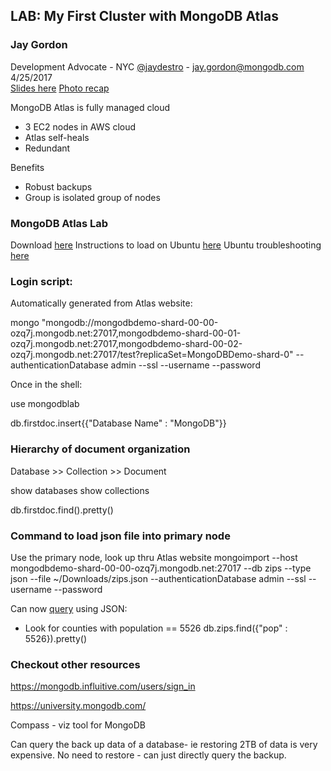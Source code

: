 ## LAB: My First Cluster with MongoDB Atlas  
### Jay Gordon
Development Advocate - NYC
[@jaydestro](https://github.com/jaydestro) - jay.gordon@mongodb.com
4/25/2017  
[Slides here](https://www.slideshare.net/JayGordon9/my-first-cluster-with-mongodb-atlas)
[Photo recap](https://goo.gl/photos/qn4JbDD5i8atCf4c8)

MongoDB Atlas is fully managed cloud
* 3 EC2 nodes in AWS cloud
* Atlas self-heals
* Redundant

Benefits
* Robust backups
* Group is isolated group of nodes

### MongoDB Atlas Lab

Download [here](https://www.mongodb.com/download-center#community)
Instructions to load on Ubuntu [here](https://docs.mongodb.com/master/tutorial/install-mongodb-on-ubuntu/)
Ubuntu troubleshooting [here](https://docs.mongodb.com/manual/tutorial/install-mongodb-on-ubuntu/)


### Login script:  
Automatically generated from Atlas website:  

mongo "mongodb://mongodbdemo-shard-00-00-ozq7j.mongodb.net:27017,mongodbdemo-shard-00-01-ozq7j.mongodb.net:27017,mongodbdemo-shard-00-02-ozq7j.mongodb.net:27017/test?replicaSet=MongoDBDemo-shard-0" --authenticationDatabase admin --ssl --username <USERNAME> --password <PASSWORD>

Once in the shell:

use mongodblab

db.firstdoc.insert{{"Database Name" : "MongoDB"}}

### Hierarchy of document organization
Database >> Collection >> Document

show databases
show collections

db.firstdoc.find().pretty()

### Command to load json file into primary node
Use the primary node, look up thru Atlas website
mongoimport --host mongodbdemo-shard-00-00-ozq7j.mongodb.net:27017 --db zips --type json --file ~/Downloads/zips.json --authenticationDatabase admin --ssl --username <USERNAME> --password <PASSWORD>

Can now [query](https://docs.mongodb.com/manual/tutorial/query-documents/) using JSON:

* Look for counties with population == 5526
db.zips.find({"pop" : 5526}).pretty()

### Checkout other resources
https://mongodb.influitive.com/users/sign_in

https://university.mongodb.com/

Compass - viz tool for MongoDB

Can query the back up data of a database-  ie restoring 2TB of data is very expensive.  No need to restore - can just directly query the backup.